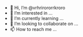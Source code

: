 - 👋 Hi, I’m @vrhrirororrkroro
- 👀 I’m interested in ...
- 🌱 I’m currently learning ...
- 💞️ I’m looking to collaborate on ...
- 📫 How to reach me ...

<!---
vrhrirororrkroro/vrhrirororrkroro is a ✨ special ✨ repository because its `README.md` (this file) appears on your GitHub profile.
You can click the Preview link to take a look at your changes.
--->
